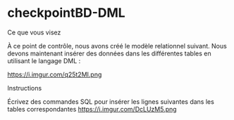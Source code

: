 # checkpointBD-DML

Ce que vous visez

À ce point de contrôle, nous avons créé le modèle relationnel suivant. Nous devons maintenant insérer des données dans les différentes tables en utilisant le langage DML :

https://i.imgur.com/q25t2MI.png


Instructions

Écrivez des commandes SQL pour insérer les lignes suivantes dans les tables correspondantes https://i.imgur.com/DcLUzM5.png
